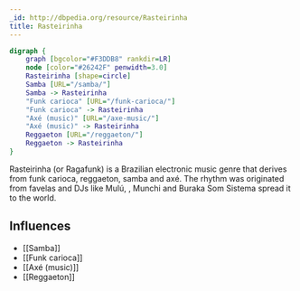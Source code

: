 ```yaml
---
_id: http://dbpedia.org/resource/Rasteirinha
title: Rasteirinha
---
```


```dot
digraph {
	graph [bgcolor="#F3DDB8" rankdir=LR]
	node [color="#26242F" penwidth=3.0]
	Rasteirinha [shape=circle]
	Samba [URL="/samba/"]
	Samba -> Rasteirinha
	"Funk carioca" [URL="/funk-carioca/"]
	"Funk carioca" -> Rasteirinha
	"Axé (music)" [URL="/axe-music/"]
	"Axé (music)" -> Rasteirinha
	Reggaeton [URL="/reggaeton/"]
	Reggaeton -> Rasteirinha
}
```

Rasteirinha (or Ragafunk) is a Brazilian electronic music genre that derives from funk carioca, reggaeton, samba and axé. The rhythm was originated from favelas and DJs like Mulú, , Munchi and Buraka Som Sistema spread it to the world.

## Influences
- [[Samba]]
- [[Funk carioca]]
- [[Axé (music)]]
- [[Reggaeton]]
